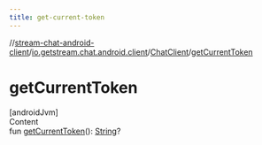 ```yaml
---
title: get-current-token
---
```

//[stream-chat-android-client](../../../index.md)/[io.getstream.chat.android.client](../index.md)/[ChatClient](index.md)/[getCurrentToken](getCurrentToken.md)



# getCurrentToken  
[androidJvm]  
Content  
fun [getCurrentToken](getCurrentToken.md)(): [String](https://kotlinlang.org/api/latest/jvm/stdlib/kotlin/-string/index.html)?  



